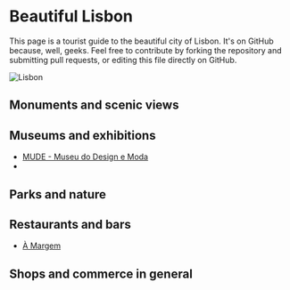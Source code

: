# Beautiful Lisbon

This page is a tourist guide to the beautiful city of Lisbon. It's on GitHub because, well, geeks. Feel free to contribute by forking the repository and submitting pull requests, or editing this file
 directly on GitHub.
 
![Lisbon](https://upload.wikimedia.org/wikipedia/commons/thumb/4/44/CastleSaintGeorge.jpg/2880px-CastleSaintGeorge.jpg)

## Monuments and scenic views
## Museums and exhibitions

* [MUDE - Museu do Design e Moda][1]
* 
## Parks and nature
## Restaurants and bars

* [À Margem][2]

## Shops and commerce in general

[1]: http://www.mude.pt
[2]: http://www.lifecooler.com/artigo/comer/a-margem/364551/
